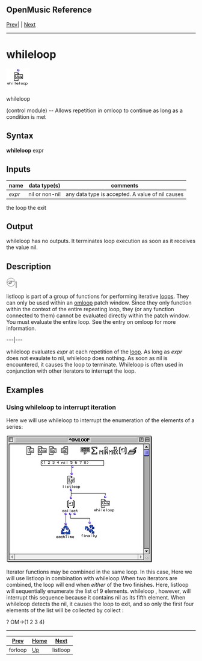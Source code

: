 OpenMusic Reference  
---  
[Prev](forloop)| | [Next](listloop)  
  
* * *

# whileloop

![](figures/functions/control/whileloop.png)

  
  
whileloop  
  
(control module) \-- Allows repetition in  omloop  to continue as long as a
condition is met  

## Syntax

   **whileloop**  expr  

## Inputs

name| data type(s)| comments  
---|---|---  
  _expr_ |  nil or non-nil| any data type is accepted. A value of nil causes
the loop the exit  
  
## Output

 whileloop  has no outputs. It terminates loop execution as soon as it
receives the value nil.

## Description

![Note](figures/images/note.gif)|

 listloop  is part of a group of functions for performing iterative
[loops](glossary#LOOP). They can only be used within an
[omloop](omloop) patch window. Since they only function within the
context of the entire repeating loop, they (or any function connected to them)
cannot be evaluated directly within the patch window. You must evaluate the
entire loop. See the entry on  omloop  for more information.  
  
---|---  
  
 whileloop  evaluates  _expr_  at each repetition of the
[loop](glossary#LOOP). As long as  _expr_  does not evaulate to nil,
 whileloop  does nothing. As soon as nil is encountered, it causes the loop to
terminate. Whileloop is often used in conjunction with other iterators to
interrupt the loop.

## Examples

### Using  whileloop  to interrupt iteration

Here we will use  whileloop  to interrupt the enumeration of the elements of a
series:

![](figures/functions/control/whileloopEX1.png)

Iterator functions may be combined in the same loop. In this case, Here we
will use  listloop  in combination with  whileloop  When two iterators are
combined, the loop will end when _either_ of the two finishes. Here,
 listloop  will sequentially enumerate the list of 9 elements.  whileloop ,
however, will interrupt this sequence because it contains nil as its fifth
element. When  whileloop  detects the nil, it causes the loop to exit, and so
only the first four elements of the list will be collected by  collect :

 ? OM->(1 2 3 4) 

* * *

[Prev](forloop)| [Home](index)| [Next](listloop)  
---|---|---  
forloop| [Up](funcref.omloop)| listloop

